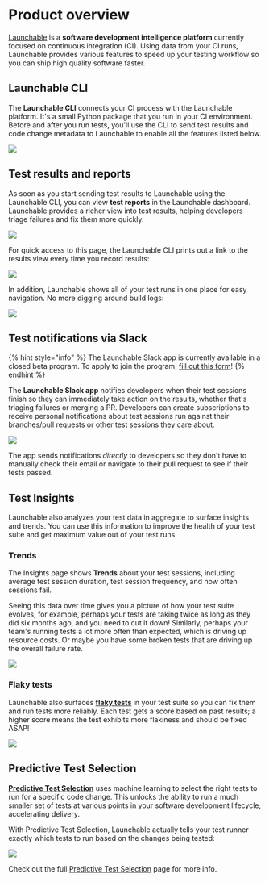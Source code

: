 # Product overview

[Launchable](https://www.launchableinc.com) is a **software development intelligence platform** currently focused on continuous integration (CI). Using data from your CI runs, Launchable provides various features to speed up your testing workflow so you can ship high quality software faster.

## Launchable CLI

The **Launchable CLI** connects your CI process with the Launchable platform. It's a small Python package that you run in your CI environment. Before and after you run tests, you'll use the CLI to send test results and code change metadata to Launchable to enable all the features listed below.

![](.gitbook/assets/image.png)

## Test results and reports

As soon as you start sending test results to Launchable using the Launchable CLI, you can view **test reports** in the Launchable dashboard. Launchable provides a richer view into test results, helping developers triage failures and fix them more quickly.

![](<.gitbook/assets/Test session details - with content.png>)

For quick access to this page, the Launchable CLI prints out a link to the results view every time you record results:

![](<.gitbook/assets/Link to results.png>)

In addition, Launchable shows all of your test runs in one place for easy navigation. No more digging around build logs:

![](<.gitbook/assets/Test runs - with content.png>)

## Test notifications via Slack

{% hint style="info" %}
The Launchable Slack app is currently available in a closed beta program. To apply to join the program, [fill out this form](https://forms.gle/8eUtAba1yzmNAigZA)!
{% endhint %}

The **Launchable Slack app** notifies developers when their test sessions finish so they can immediately take action on the results, whether that's triaging failures or merging a PR. Developers can create subscriptions to receive personal notifications about test sessions run against their branches/pull requests or other test sessions they care about.

![](<.gitbook/assets/Slack desktop with app messages.png>)

The app sends notifications _directly_ to developers so they don't have to manually check their email or navigate to their pull request to see if their tests passed.

## Test Insights

Launchable also analyzes your test data in aggregate to surface insights and trends. You can use this information to improve the health of your test suite and get maximum value out of your test runs.

### Trends

The Insights page shows **Trends** about your test sessions, including average test session duration, test session frequency, and how often sessions fail.

Seeing this data over time gives you a picture of how your test suite evolves; for example, perhaps your tests are taking twice as long as they did six months ago, and you need to cut it down! Similarly, perhaps your team's running tests a lot more often than expected, which is driving up resource costs. Or maybe you have some broken tests that are driving up the overall failure rate.

![](.gitbook/assets/Insights.png)

### Flaky tests

Launchable also surfaces [**flaky tests**](features/insights/flaky-tests.md) in your test suite so you can fix them and run tests more reliably. Each test gets a score based on past results; a higher score means the test exhibits more flakiness and should be fixed ASAP!

![](<.gitbook/assets/Flaky tests - complete.png>)

## Predictive Test Selection

[**Predictive Test Selection**](features/predictive-test-selection/) uses machine learning to select the right tests to run for a specific code change. This unlocks the ability to run a much smaller set of tests at various points in your software development lifecycle, accelerating delivery.

With Predictive Test Selection, Launchable actually tells your test runner exactly which tests to run based on the changes being tested:

![](../.gitbook/assets/subsetting-diagram.png)

Check out the full [Predictive Test Selection](features/predictive-test-selection/) page for more info.
